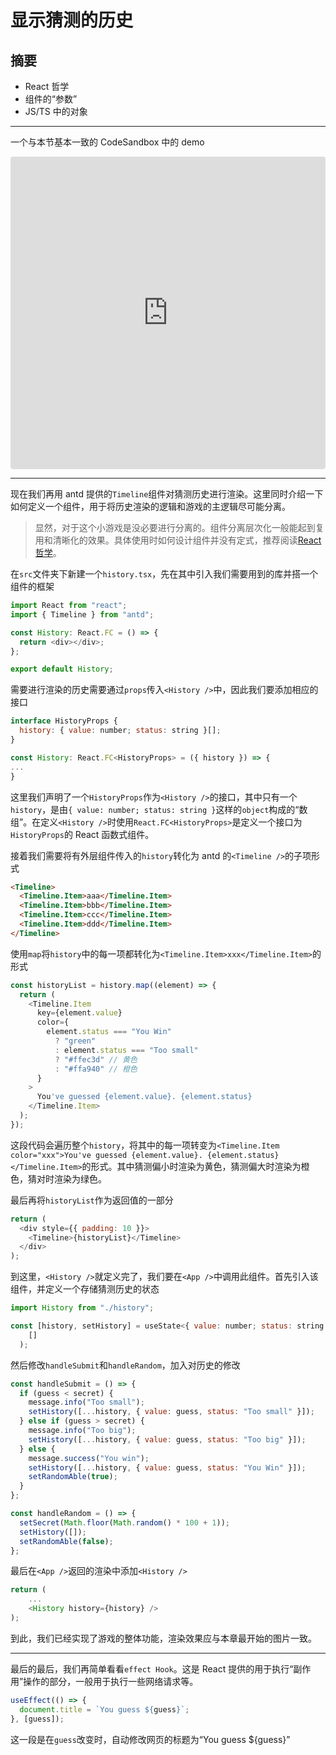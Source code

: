 # 显示猜测的历史

## 摘要

- React 哲学
- 组件的“参数”
- JS/TS 中的对象

---

一个与本节基本一致的 CodeSandbox 中的 demo

<iframe
     src="https://codesandbox.io/embed/eesast-reactantd-tutorial-13-6i6gf?fontsize=14&hidenavigation=1&theme=dark"
     style="width:100%; height:500px; border:0; border-radius: 4px; overflow:hidden;"
     title="EESAST React+antd Tutorial 1.3"
     allow="accelerometer; ambient-light-sensor; camera; encrypted-media; geolocation; gyroscope; hid; microphone; midi; payment; usb; vr; xr-spatial-tracking"
     sandbox="allow-autoplay allow-forms allow-modals allow-popups allow-presentation allow-same-origin allow-scripts"
   ></iframe>

---

现在我们再用 antd 提供的`Timeline`组件对猜测历史进行渲染。这里同时介绍一下如何定义一个组件，用于将历史渲染的逻辑和游戏的主逻辑尽可能分离。

> 显然，对于这个小游戏是没必要进行分离的。组件分离层次化一般能起到复用和清晰化的效果。具体使用时如何设计组件并没有定式，推荐阅读[React 哲学](https://react.docschina.org/docs/thinking-in-react.html)。

在`src`文件夹下新建一个`history.tsx`，先在其中引入我们需要用到的库并搭一个组件的框架

```javascript
import React from "react";
import { Timeline } from "antd";

const History: React.FC = () => {
  return <div></div>;
};

export default History;
```

需要进行渲染的历史需要通过`props`传入`<History />`中，因此我们要添加相应的接口

```javascript
interface HistoryProps {
  history: { value: number; status: string }[];
}

const History: React.FC<HistoryProps> = ({ history }) => {
...
}
```

这里我们声明了一个`HistoryProps`作为`<History />`的接口，其中只有一个`history`，是由`{ value: number; status: string }`这样的`object`构成的“数组”。在定义`<History />`时使用`React.FC<HistoryProps>`是定义一个接口为`HistoryProps`的 React 函数式组件。

接着我们需要将有外层组件传入的`history`转化为 antd 的`<Timeline />`的子项形式

```html
<Timeline>
  <Timeline.Item>aaa</Timeline.Item>
  <Timeline.Item>bbb</Timeline.Item>
  <Timeline.Item>ccc</Timeline.Item>
  <Timeline.Item>ddd</Timeline.Item>
</Timeline>
```

使用`map`将`history`中的每一项都转化为`<Timeline.Item>xxx</Timeline.Item>`的形式

```javascript
const historyList = history.map((element) => {
  return (
    <Timeline.Item
      key={element.value}
      color={
        element.status === "You Win"
          ? "green"
          : element.status === "Too small"
          ? "#ffec3d" // 黄色
          : "#ffa940" // 橙色
      }
    >
      You've guessed {element.value}. {element.status}
    </Timeline.Item>
  );
});
```

这段代码会遍历整个`history`，将其中的每一项转变为`<Timeline.Item color="xxx">You've guessed {element.value}. {element.status}</Timeline.Item>`的形式。其中猜测偏小时渲染为黄色，猜测偏大时渲染为橙色，猜对时渲染为绿色。

最后再将`historyList`作为返回值的一部分

```javascript
return (
  <div style={{ padding: 10 }}>
    <Timeline>{historyList}</Timeline>
  </div>
);
```

到这里，`<History />`就定义完了，我们要在`<App />`中调用此组件。首先引入该组件，并定义一个存储猜测历史的状态

```javascript
import History from "./history";

const [history, setHistory] = useState<{ value: number; status: string }[]>(
    []
  );
```

然后修改`handleSubmit`和`handleRandom`，加入对历史的修改

```javascript
const handleSubmit = () => {
  if (guess < secret) {
    message.info("Too small");
    setHistory([...history, { value: guess, status: "Too small" }]);
  } else if (guess > secret) {
    message.info("Too big");
    setHistory([...history, { value: guess, status: "Too big" }]);
  } else {
    message.success("You win");
    setHistory([...history, { value: guess, status: "You Win" }]);
    setRandomAble(true);
  }
};

const handleRandom = () => {
  setSecret(Math.floor(Math.random() * 100 + 1));
  setHistory([]);
  setRandomAble(false);
};
```

最后在`<App />`返回的渲染中添加`<History />`

```javascript
return (
    ...
    <History history={history} />
);
```

到此，我们已经实现了游戏的整体功能，渲染效果应与本章最开始的图片一致。

---

最后的最后，我们再简单看看`effect Hook`。这是 React 提供的用于执行“副作用”操作的部分，一般用于执行一些网络请求等。

```javascript
useEffect(() => {
  document.title = `You guess ${guess}`;
}, [guess]);
```

这一段是在`guess`改变时，自动修改网页的标题为“You guess \${guess}”
